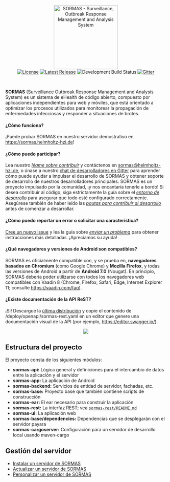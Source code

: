 <p align="center">
  <a href="https://sormas.org/">
    <img
      alt="SORMAS - Surveillance, Outbreak Response Management and Analysis System"
      src="logo.png"
      height="200"
    />
  </a>
  <br/>
  <a href="https://github.com/hzi-braunschweig/SORMAS-Project/blob/development/LICENSE"><img alt="License" src="https://img.shields.io/badge/license-GPL%20v3-blue"/></a> <a href="https://github.com/hzi-braunschweig/SORMAS-Project/releases/latest"><img alt="Latest Release" src="https://img.shields.io/github/v/release/hzi-braunschweig/SORMAS-Project"/></a> <img alt="Development Build Status" src="https://travis-ci.com/hzi-braunschweig/SORMAS-Project.svg?branch=development"/> <a href="https://gitter.im/SORMAS-Project"><img alt="Gitter" src="https://badges.gitter.im/SORMAS-Project/dev-support.svg"/></a>
</p>
<br/>

**SORMAS** (Surveillance Outbreak Response Management and Analysis System) es un sistema de eHealth de código abierto, compuesto por aplicaciones independientes para web y móviles, que está orientado a optimizar los procesos utilizados para monitorear la propagación de enfermedades infecciosas y responder a situaciones de brotes.

#### ¿Cómo funciona?
¡Puede probar SORMAS en nuestro servidor demostrativo en https://sormas.helmholtz-hzi.de!

#### ¿Cómo puedo participar?
Lea nuestro [*léame sobre contribuir*](CONTRIBUTING.md) y contáctenos en sormas@helmholtz-hzi.de, o únase a nuestro [chat de desarrolladores en Gitter](https://gitter.im/SORMAS-Project) para aprender cómo puede ayudar a impulsar el desarrollo de SORMAS y obtener soporte de desarrollo de nuestros desarrolladores principales. SORMAS es un proyecto impulsado por la comunidad, ¡y nos encantaría tenerle a bordo! Si desea contribuir al código, siga estrictamente la guía sobre el [*entorno de desarrollo*](DEVELOPMENT_ENVIRONMENT.md) para asegurar que todo esté configurado correctamente. Asegúrese también de haber leído las [*pautas para contribuir al desarrollo*](CONTRIBUTING.md#development-contributing-guidelines) antes de comenzar a desarrollar.

#### ¿Cómo puedo reportar un error o solicitar una característica?
[Cree un nuevo issue](https://github.com/hzi-braunschweig/SORMAS-Project/issues/new/choose) y lea la guía sobre [*enviar un problema*](CONTRIBUTING.md#submitting-an-issue) para obtener instrucciones más detalladas. ¡Apreciamos su ayuda!

#### ¿Qué navegadores y versiones de Android son compatibles?
SORMAS es oficialmente compatible con, y se prueba en, **navegadores basados ​​en Chromium** (como Google Chrome) y **Mozilla Firefox**, y todas las versiones de Android a partir de **Android 7.0** (Nougat). En principio, SORMAS debería poder utilizarse con todos los navegadores web compatibles con Vaadin 8 (Chrome, Firefox, Safari, Edge, Internet Explorer 11; consulte https://vaadin.com/faq).

#### ¿Existe documentación de la API ReST?
¡Si! Descargue la [última distribución](https://github.com/hzi-braunschweig/SORMAS-Project/releases/latest) y copie el contenido de /deploy/openapi/sormas-rest.yaml en un editor que genere una documentación visual de la API (por ejemplo, https://editor.swagger.io/).

<p align="center"><img src="https://user-images.githubusercontent.com/23701005/74659600-ebb8fc00-5194-11ea-836b-a7ca9d682301.png"/></p>

## Estructura del proyecto
El proyecto consta de los siguientes módulos:

- **sormas-api:** Lógica general y definiciones para el intercambio de datos entre la aplicación y el servidor
- **sormas-app:** La aplicación de Android
- **sormas-backend:** Servicios de entidad de servidor, fachadas, etc.
- **sormas-base:** Proyecto base que también contiene scripts de construcción
- **sormas-ear:** El ear necesario para construir la aplicación
- **sormas-rest:** La interfaz REST; vea [`sormas-rest/README.md`](sormas-rest/README.md)
- **sormas-ui:** La aplicación web
- **sormas-base/dependencies:** Dependencias que se desplegarán con el servidor payara
- **sormas-cargoserver:** Configuración para un servidor de desarrollo local usando maven-cargo

## Gestión del servidor

* [Instalar un servidor de SORMAS](SERVER_SETUP.md)
* [Actualizar un servidor de SORMAS](SERVER_UPDATE.md)
* [Personalizar un servidor de SORMAS](SERVER_CUSTOMIZATION.md)
